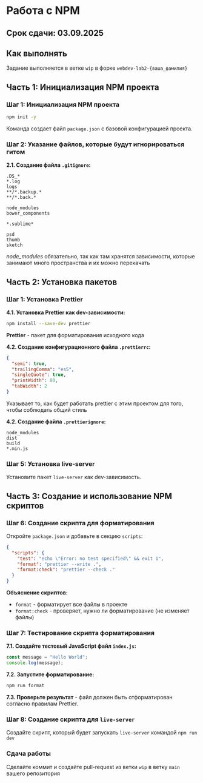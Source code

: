 # Работа с NPM

## Срок сдачи: 03.09.2025

## Как выполнять

Задание выполняется в ветке `wip` в форке `webdev-lab2-{ваша_фамилия}`

## Часть 1: Инициализация NPM проекта

### Шаг 1: Инициализация NPM проекта

```bash
npm init -y
```

Команда создает файл `package.json` с базовой конфигурацией проекта.

### Шаг 2: Указание файлов, которые будут игнорироваться гитом

**2.1. Создание файла `.gitignore`:**

```
.DS_*
*.log
logs
**/*.backup.*
**/*.back.*

node_modules
bower_components

*.sublime*

psd
thumb
sketch
```

_node_modules_ обязательно, так как там хранятся зависимости, которые занимают много пространства и их можно перекачать

## Часть 2: Установка пакетов

### Шаг 1: Установка Prettier

**4.1. Установка Prettier как dev-зависимости:**

```bash
npm install --save-dev prettier
```

**Prettier** - пакет для форматирования исходного кода

**4.2. Создание конфигурационного файла `.prettierrc`:**

```json
{
  "semi": true,
  "trailingComma": "es5",
  "singleQuote": true,
  "printWidth": 80,
  "tabWidth": 2
}
```

Указывает то, как будет работать prettier с этим проектом для того, чтобы соблюдать общий стиль

**4.2. Создание файла `.prettierignore`:**

```
node_modules
dist
build
*.min.js
```

### Шаг 5: Установка live-server

Установите пакет `live-server` как dev-зависимость.

## Часть 3: Создание и использование NPM скриптов

### Шаг 6: Создание скрипта для форматирования

Откройте `package.json` и добавьте в секцию `scripts`:

```json
{
  "scripts": {
    "test": "echo \"Error: no test specified\" && exit 1",
    "format": "prettier --write .",
    "format:check": "prettier --check ."
  }
}
```

**Объяснение скриптов:**

- `format` - форматирует все файлы в проекте
- `format:check` - проверяет, нужно ли форматирование (не изменяет файлы)

### Шаг 7: Тестирование скрипта форматирования

**7.1. Создайте тестовый JavaScript файл `index.js`:**

```javascript
const message = "Hello World";
console.log(message);
```

**7.2. Запустите форматирование:**

```bash
npm run format
```

**7.3. Проверьте результат** - файл должен быть отформатирован согласно правилам Prettier.

### Шаг 8: Создание скрипта для `live-server`

Создайте скрипт, который будет запускать `live-server` командой `npm run dev`

### Сдача работы

Сделайте коммит и создайте pull-request из ветки `wip` в ветку `main` вашего репозитория
